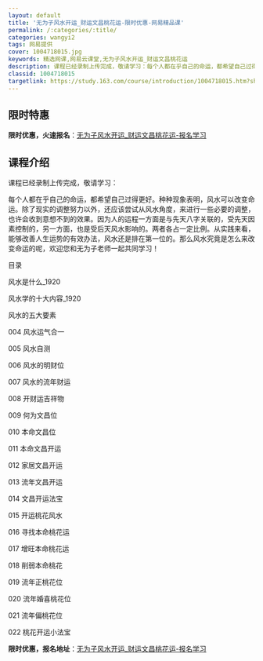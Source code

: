 ```yaml
---
layout: default
title: '无为子风水开运_财运文昌桃花运-限时优惠-网易精品课'
permalink: /:categories/:title/
categories: wangyi2
tags: 网易提供
cover: 1004718015.jpg
keywords: 精选网课,网易云课堂,无为子风水开运_财运文昌桃花运
description: 课程已经录制上传完成，敬请学习：每个人都在乎自己的命运，都希望自己过得更好。种种现象表明，风水可以改变命运。除了现实的调
classid: 1004718015
targetlink: https://study.163.com/course/introduction/1004718015.htm?share=1&shareId=1025206652&utm_campaign=share&utm_medium=iphoneShare&utm_source=&utm_u=1025206652
---
```


## 限时特惠

**限时优惠，火速报名**：[无为子风水开运_财运文昌桃花运-报名学习](https://study.163.com/course/introduction/1004718015.htm?share=1&shareId=1025206652&utm_campaign=share&utm_medium=iphoneShare&utm_source=&utm_u=1025206652)

## 课程介绍

课程已经录制上传完成，敬请学习：

每个人都在乎自己的命运，都希望自己过得更好。种种现象表明，风水可以改变命运。除了现实的调整努力以外，还应该尝试从风水角度，来进行一些必要的调整，也许会收到意想不到的效果。因为人的运程一方面是与先天八字关联的，受先天因素控制的，另一方面，也是受后天风水影响的。两者各占一定比例。从实践来看，能够改善人生运势的有效办法，风水还是排在第一位的。那么风水究竟是怎么来改变命运的呢，欢迎您和无为子老师一起共同学习！



目录

风水是什么_1920

风水学的十大内容_1920

风水的五大要素

004 风水运气合一

005 风水自测

006 风水的明财位

007 风水的流年财运

008 开财运吉祥物

009 何为文昌位

010 本命文昌位

011 本命文昌开运

012 家居文昌开运

013 流年文昌开运

014 文昌开运法宝

015 开运桃花风水

016 寻找本命桃花运

017 增旺本命桃花运

018 削弱本命桃花

019 流年正桃花位

020 流年婚喜桃花位

021 流年偏桃花位

022 桃花开运小法宝

**限时优惠，报名地址**：[无为子风水开运_财运文昌桃花运-报名学习](https://study.163.com/course/introduction/1004718015.htm?share=1&shareId=1025206652&utm_campaign=share&utm_medium=iphoneShare&utm_source=&utm_u=1025206652)

